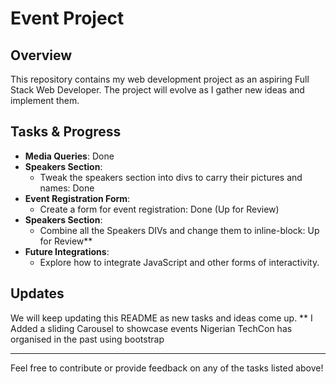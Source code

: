 <!-- Updated the Readme with everything you already wrote. -->
# Event Project

## Overview
This repository contains my web development project as an aspiring Full Stack Web Developer. The project will evolve as I gather new ideas and implement them.

## Tasks & Progress

- **Media Queries**: Done
- **Speakers Section**: 
  - Tweak the speakers section into divs to carry their pictures and names: Done
- **Event Registration Form**: 
  - Create a form for event registration: Done (Up for Review)
- **Speakers Section**:
    - Combine all the Speakers DIVs and change them to inline-block: Up for Review**
- **Future Integrations**: 
  - Explore how to integrate JavaScript and other forms of interactivity.

## Updates
We will keep updating this README as new tasks and ideas come up.
** I Added a sliding Carousel to showcase events Nigerian TechCon has organised in the past using bootstrap

---

Feel free to contribute or provide feedback on any of the tasks listed above!